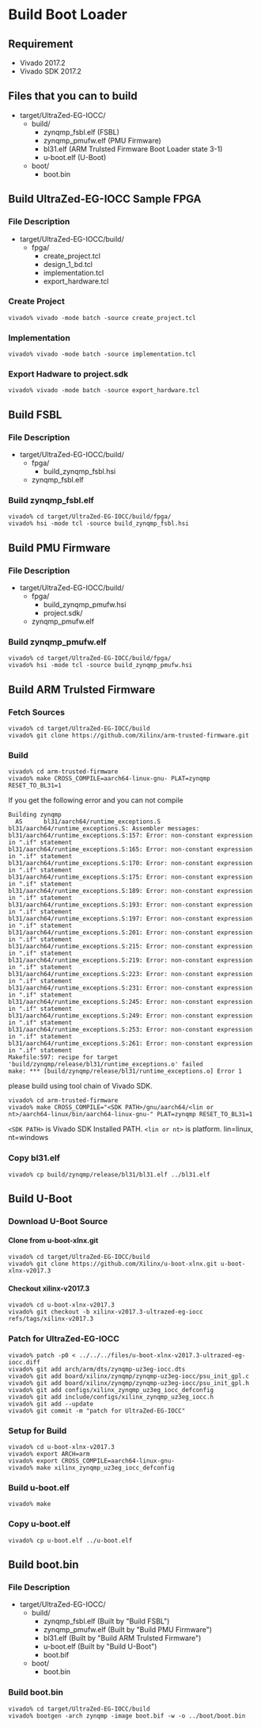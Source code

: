 Build Boot Loader
====================================================================================

## Requirement

* Vivado 2017.2
* Vivado SDK 2017.2

## Files that you can to build

* target/UltraZed-EG-IOCC/
  - build/
    + zynqmp_fsbl.elf  (FSBL)
    + zynqmp_pmufw.elf (PMU Firmware)
    + bl31.elf         (ARM Trulsted Firmware Boot Loader state 3-1)
    + u-boot.elf       (U-Boot)
  - boot/
    + boot.bin

Build UltraZed-EG-IOCC Sample FPGA
------------------------------------------------------------------------------------

### File Description

* target/UltraZed-EG-IOCC/build/
  - fpga/
    + create_project.tcl
    + design_1_bd.tcl
    + implementation.tcl
    + export_hardware.tcl


### Create Project

```
vivado% vivado -mode batch -source create_project.tcl
```

### Implementation

```
vivado% vivado -mode batch -source implementation.tcl
```

### Export Hadware to project.sdk

```
vivado% vivado -mode batch -source export_hardware.tcl
```

Build FSBL
------------------------------------------------------------------------------------

### File Description

* target/UltraZed-EG-IOCC/build/
  - fpga/
    + build_zynqmp_fsbl.hsi
  - zynqmp_fsbl.elf

### Build zynqmp_fsbl.elf

```
vivado% cd target/UltraZed-EG-IOCC/build/fpga/
vivado% hsi -mode tcl -source build_zynqmp_fsbl.hsi
```

Build PMU Firmware
------------------------------------------------------------------------------------

### File Description

* target/UltraZed-EG-IOCC/build/
  - fpga/
    + build_zynqmp_pmufw.hsi
    + project.sdk/
  - zynqmp_pmufw.elf

### Build zynqmp_pmufw.elf

```
vivado% cd target/UltraZed-EG-IOCC/build/fpga/
vivado% hsi -mode tcl -source build_zynqmp_pmufw.hsi
```

Build ARM Trulsted Firmware
------------------------------------------------------------------------------------

### Fetch Sources

```
vivado% cd target/UltraZed-EG-IOCC/build
vivado% git clone https://github.com/Xilinx/arm-trusted-firmware.git
```

### Build

```
vivado% cd arm-trusted-firmware
vivado% make CROSS_COMPILE=aarch64-linux-gnu- PLAT=zynqmp RESET_TO_BL31=1
```

If you get the following error and you can not compile

```
Building zynqmp
  AS      bl31/aarch64/runtime_exceptions.S
bl31/aarch64/runtime_exceptions.S: Assembler messages:
bl31/aarch64/runtime_exceptions.S:157: Error: non-constant expression in ".if" statement
bl31/aarch64/runtime_exceptions.S:165: Error: non-constant expression in ".if" statement
bl31/aarch64/runtime_exceptions.S:170: Error: non-constant expression in ".if" statement
bl31/aarch64/runtime_exceptions.S:175: Error: non-constant expression in ".if" statement
bl31/aarch64/runtime_exceptions.S:189: Error: non-constant expression in ".if" statement
bl31/aarch64/runtime_exceptions.S:193: Error: non-constant expression in ".if" statement
bl31/aarch64/runtime_exceptions.S:197: Error: non-constant expression in ".if" statement
bl31/aarch64/runtime_exceptions.S:201: Error: non-constant expression in ".if" statement
bl31/aarch64/runtime_exceptions.S:215: Error: non-constant expression in ".if" statement
bl31/aarch64/runtime_exceptions.S:219: Error: non-constant expression in ".if" statement
bl31/aarch64/runtime_exceptions.S:223: Error: non-constant expression in ".if" statement
bl31/aarch64/runtime_exceptions.S:231: Error: non-constant expression in ".if" statement
bl31/aarch64/runtime_exceptions.S:245: Error: non-constant expression in ".if" statement
bl31/aarch64/runtime_exceptions.S:249: Error: non-constant expression in ".if" statement
bl31/aarch64/runtime_exceptions.S:253: Error: non-constant expression in ".if" statement
bl31/aarch64/runtime_exceptions.S:261: Error: non-constant expression in ".if" statement
Makefile:597: recipe for target 'build/zynqmp/release/bl31/runtime_exceptions.o' failed
make: *** [build/zynqmp/release/bl31/runtime_exceptions.o] Error 1
```

please build using tool chain of Vivado SDK.

```
vivado% cd arm-trusted-firmware
vivado% make CROSS_COMPILE="<SDK PATH>/gnu/aarch64/<lin or nt>/aarch64-linux/bin/aarch64-linux-gnu-" PLAT=zynqmp RESET_TO_BL31=1
```

```<SDK PATH>``` is Vivado SDK Installed PATH.
```<lin or nt>``` is platform. lin=linux, nt=windows

### Copy bl31.elf

```
vivado% cp build/zynqmp/release/bl31/bl31.elf ../bl31.elf
```

Build U-Boot
------------------------------------------------------------------------------------

### Download U-Boot Source

#### Clone from u-boot-xlnx.git

```
vivado% cd target/UltraZed-EG-IOCC/build
vivado% git clone https://github.com/Xilinx/u-boot-xlnx.git u-boot-xlnx-v2017.3
```

#### Checkout xilinx-v2017.3

```
vivado% cd u-boot-xlnx-v2017.3
vivado% git checkout -b xilinx-v2017.3-ultrazed-eg-iocc refs/tags/xilinx-v2017.3
```

### Patch for UltraZed-EG-IOCC

```
vivado% patch -p0 < ../../../files/u-boot-xlnx-v2017.3-ultrazed-eg-iocc.diff
vivado% git add arch/arm/dts/zynqmp-uz3eg-iocc.dts
vivado% git add board/xilinx/zynqmp/zynqmp-uz3eg-iocc/psu_init_gpl.c
vivado% git add board/xilinx/zynqmp/zynqmp-uz3eg-iocc/psu_init_gpl.h
vivado% git add configs/xilinx_zynqmp_uz3eg_iocc_defconfig
vivado% git add include/configs/xilinx_zynqmp_uz3eg_iocc.h
vivado% git add --update
vivado% git commit -m "patch for UltraZed-EG-IOCC"
```

### Setup for Build 

```
vivado% cd u-boot-xlnx-v2017.3
vivado% export ARCH=arm
vivado% export CROSS_COMPILE=aarch64-linux-gnu-
vivado% make xilinx_zynqmp_uz3eg_iocc_defconfig
```

### Build u-boot.elf

```
vivado% make
```

### Copy u-boot.elf

```
vivado% cp u-boot.elf ../u-boot.elf
```

Build boot.bin
------------------------------------------------------------------------------------

### File Description

* target/UltraZed-EG-IOCC/
  - build/
    + zynqmp_fsbl.elf  (Built by "Build FSBL")
    + zynqmp_pmufw.elf (Built by "Build PMU Firmware")
    + bl31.elf         (Built by "Build ARM Trulsted Firmware")  
    + u-boot.elf       (Built by "Build U-Boot")
    + boot.bif
  - boot/
    + boot.bin

### Build boot.bin

```
vivado% cd target/UltraZed-EG-IOCC/build
vivado% bootgen -arch zynqmp -image boot.bif -w -o ../boot/boot.bin
```

